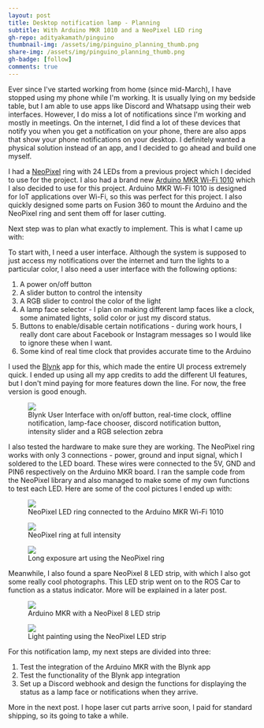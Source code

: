 ```yaml
---
layout: post
title: Desktop notification lamp - Planning
subtitle: With Arduino MKR 1010 and a NeoPixel LED ring
gh-repo: adityakamath/pinguino
thumbnail-img: /assets/img/pinguino_planning_thumb.png
share-img: /assets/img/pinguino_planning_thumb.png
gh-badge: [follow]
comments: true
---
```


Ever since I've started working from home (since mid-March), I have stopped using my phone while I'm working. It is usually lying on my bedside table, but I am able to use apps like Discord and Whatsapp using their web interfaces. However, I do miss a lot of notifications since I'm working and mostly in meetings. On the internet, I did find a lot of these devices that notify you when you get a notification on your phone, there are also apps that show your phone notifications on your desktop. I definitely wanted a physical solution instead of an app, and I decided to go ahead and build one myself. 

I had a [NeoPixel](https://www.adafruit.com/product/1586) ring with 24 LEDs from a previous project which I decided to use for the project. I also had a brand new [Arduino MKR Wi-Fi 1010](https://store.arduino.cc/arduino-mkr-wifi-1010) which I also decided to use for this project. Arduino MKR Wi-Fi 1010 is designed for IoT applications over Wi-Fi, so this was perfect for this project. I also quickly designed some parts on Fusion 360 to mount the Arduino and the NeoPixel ring and sent them off for laser cutting. 

Next step was to plan what exactly to implement. This is what I came up with:

To start with, I need a user interface. Although the system is supposed to just access my notifications over the internet and turn the lights to a particular color, I also need a user interface with the following options:
1. A power on/off button
2. A slider button to control the intensity
3. A RGB slider to control the color of the light
4. A lamp face selector - I plan on making different lamp faces like a clock, some animated lights, solid color or just my discord status.
5. Buttons to enable/disable certain notifications - during work hours, I really dont care about Facebook or Instagram messages so I would like to ignore these when I want.
6. Some kind of real time clock that provides accurate time to the Arduino

I used the [Blynk]() app for this, which made the entire UI process extremely quick. I ended up using all my app credits to add the different UI features, but I don't mind paying for more features down the line. For now, the free version is good enough. 

<figure class="aligncenter">
	<img src="https://adityakamath.github.io/assets/img/pinguino_blynk_interface.png" />
	<figcaption>Blynk User Interface with on/off button, real-time clock, offline notification, lamp-face chooser, discord notification button, intensity slider and a RGB selection zebra</figcaption>
</figure>

I also tested the hardware to make sure they are working. The NeoPixel ring works with only 3 connections - power, ground and input signal, which I soldered to the LED board. These wires were connected to the 5V, GND and PIN6 respectively on the Arduino MKR board. I ran the sample code from the NeoPixel library and also managed to make some of my own functions to test each LED. Here are some of the cool pictures I ended up with:

<figure class="aligncenter">
	<img src="https://adityakamath.github.io/assets/img/pinguino_neopixel_test1.png" />
	<figcaption>NeoPixel LED ring connected to the Arduino MKR Wi-Fi 1010</figcaption>
</figure>

<figure class="aligncenter">
	<img src="https://adityakamath.github.io/assets/img/pinguino_neopixel_test2.png" />
	<figcaption>NeoPixel ring at full intensity</figcaption>
</figure>

<figure class="aligncenter">
	<img src="https://adityakamath.github.io/assets/img/pinguino_neopixel_ringart.png" />
	<figcaption>Long exposure art using the NeoPixel ring</figcaption>
</figure>

Meanwhile, I also found a spare NeoPixel 8 LED strip, with which I also got some really cool photographs. This LED strip went on to the ROS Car to function as a status indicator. More will be explained in a later post. 

<figure class="aligncenter">
	<img src="https://adityakamath.github.io/assets/img/pinguino_neopixel_test0.png" />
	<figcaption>Arduino MKR with a NeoPixel 8 LED strip</figcaption>
</figure>

<figure class="aligncenter">
	<img src="https://adityakamath.github.io/assets/img/pinguino_neopixel_stripart.jpg" />
	<figcaption>Light painting using the NeoPixel LED strip</figcaption>
</figure>

For this notification lamp, my next steps are divided into three:
1. Test the integration of the Arduino MKR with the Blynk app
2. Test the functionality of the Blynk app integration
3. Set up a Discord webhook and design the functions for displaying the status as a lamp face or notifications when they arrive. 

More in the next post. I hope laser cut parts arrive soon, I paid for standard shipping, so its going to take a while. 
